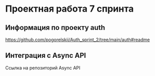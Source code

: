 # Проектная работа 7 спринта

## Информация по проекту auth
https://github.com/pogorelskii/Auth_sprint_2/tree/main/auth#readme

## Интеграция с Async API
Ссылка на репозиторий Async API
